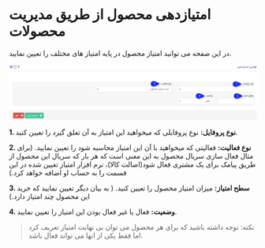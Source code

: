 # امتیازدهی محصول از طریق مدیریت محصولات

در این صفحه می توانید امتیاز محصول در پایه امتیاز های مختلف را تعیین نمایید.

![](PointAssignment.jpg)

**1. نوع پروفایل:** نوع پروفایلی که میخواهید این امتیاز به آن  تعلق گیرد را تعیین کنید.

**2. نوع فعالیت:** فعالیتی که میخواهید با آن این امتیاز محاسبه شود را تعیین نمایید. (برای مثال فعال سازی سریال محصول به این معنی است که هر بار که سریال این محصول از طریق پیامک برای یک مشتری فعال شود(اصالت کالا)، نرم افزار امتیاز تعیین شده در این قسمت را به حساب او اضافه خواهد کرد.)

**3.  سطح امتیاز:** میزان امتیاز محصول را تعیین کنید. ( به بیان دیگر تعیین نمایید که خرید این محصول چند امتیاز دارد.)

**4. وضعیت:** فعال یا غیر فعال بودن این امتیاز را تعیین نمایید.

> نکته: توجه داشته باشید که برای هر محصول می توان بی نهایت امتیاز تعریف کرد اما فقط یکی از انها می تواند فعال باشد.

